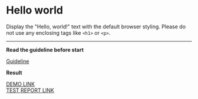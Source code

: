 # Hello world

Display the "Hello, world!" text with the default browser styling. Please do not
use any enclosing tags like `<h1>` or `<p>`.
___

**Read the guideline before start**

[Guideline](https://mate-academy.github.io/layout_task-guideline/)

**Result**

[DEMO LINK](https://arnycorp.github.io/layout_hello-world/) <br>
[TEST REPORT LINK](https://github.com/mate-academy/layout_hello-world/pull/189/files)
